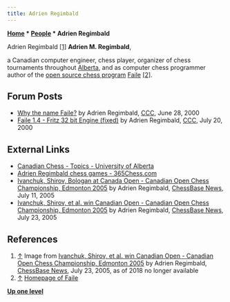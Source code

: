 ```yaml
---
title: Adrien Regimbald
---
```

**[Home](Home "Home") * [People](People "People") * Adrien Regimbald**

[](File:Regimbald01.jpg) Adrien Regimbald <a id="cite-note-1" href="#cite-ref-1">[1]</a>
**Adrien M. Regimbald**,

a Canadian computer engineer, chess player, organizer of chess tournaments throughout [Alberta](https://en.wikipedia.org/wiki/Alberta), and as computer chess programmer author of the [open source chess program](Category:Open_Source "Category:Open Source") [Faile](Faile "Faile") <a id="cite-note-2" href="#cite-ref-2">[2]</a>.

## Forum Posts

- [Why the name Faile?](https://www.stmintz.com/ccc/index.php?id=116786) by Adrien Regimbald, [CCC](CCC "CCC"), June 28, 2000
- [Faile 1.4 - Fritz 32 bit Engine (fixed)](https://www.stmintz.com/ccc/index.php?id=120551) by Adrien Regimbald, [CCC](CCC "CCC"), July 20, 2000

## External Links

- [Canadian Chess - Topics - University of Alberta](http://www.canadianchess.info/canadianchesshistory/CanadianChessTopics.html#UOFA)
- [Adrien Regimbald chess games - 365Chess.com](https://www.365chess.com/players/Adrien_Regimbald)
- [Ivanchuk, Shirov, Bologan at Canada Open - Canadian Open Chess Championship, Edmonton 2005](http://en.chessbase.com/post/ivanchuk-shirov-bologan-at-canada-open) by Adrien Regimbald, [ChessBase News](ChessBase "ChessBase"), July 11, 2005
- [Ivanchuk, Shirov, et al. win Canadian Open - Canadian Open Chess Championship, Edmonton 2005](http://en.chessbase.com/post/ivanchuk-shirov-et-al-win-canadian-open) by Adrien Regimbald, [ChessBase News](ChessBase "ChessBase"), July 23, 2005

## References

1. <a id="cite-ref-1" href="#cite-note-1">↑</a> Image from [Ivanchuk, Shirov, et al. win Canadian Open - Canadian Open Chess Championship, Edmonton 2005](http://en.chessbase.com/post/ivanchuk-shirov-et-al-win-canadian-open) by Adrien Regimbald, [ChessBase News](ChessBase "ChessBase"), July 23, 2005, as of 2018 no longer available
1. <a id="cite-ref-2" href="#cite-note-2">↑</a> [Homepage of Faile](http://faile.sourceforge.net/)

**[Up one level](People "People")**

